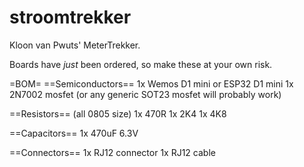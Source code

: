 # stroomtrekker
Kloon van Pwuts' MeterTrekker.

Boards have *just* been ordered, so make these at your own risk.

=BOM=
==Semiconductors==
1x Wemos D1 mini or ESP32 D1 mini
1x 2N7002 mosfet (or any generic SOT23 mosfet will probably work)

==Resistors==
(all 0805 size)
1x 470R
1x 2K4
1x 4K8

==Capacitors==
1x 470uF 6.3V

==Connectors==
1x RJ12 connector
1x RJ12 cable
